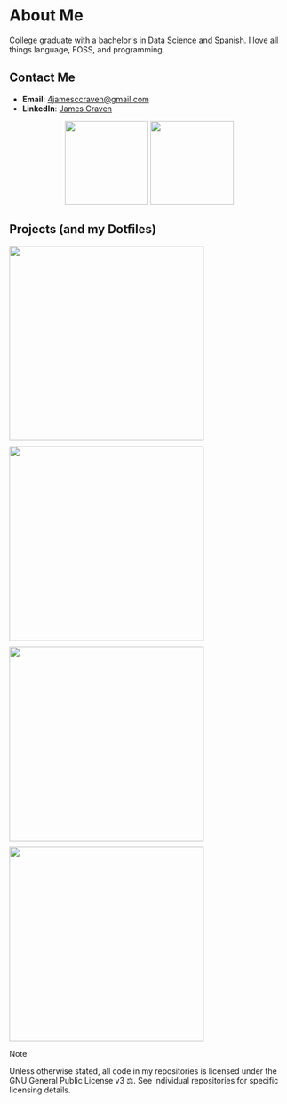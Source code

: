 # About Me
College graduate with a bachelor's in Data Science and Spanish. I love all things language, FOSS, and programming.

## Contact Me
- **Email**: 4jamesccraven@gmail.com
- **LinkedIn**: [James Craven](https://www.linkedin.com/in/james-craven-7968a8324/)


<!-- Stats -->
<div align="center">
  <picture>
    <source
      srcset="https://github-readme-stats.vercel.app/api?username=4jamesccraven&hide_rank=true&theme=catppuccin_mocha&title_color=cba6f7"
      media="(prefers-color-scheme: dark)"
    />
    <source
      srcset="https://github-readme-stats.vercel.app/api?username=4jamesccraven&hide_rank=true&theme=catppuccin_latte&title_color=7287fd"
      media="(prefers-color-scheme: light), (prefers-color-scheme: no-preference)"
    />
    <img
      src="https://github-readme-stats.vercel.app/api?username=4jamesccraven&hide_rank=true&theme=catppuccin_mocha&title_color=cba6f7"
      height="150"
    />
  </picture>
  <picture>
    <!-- I hide Jupyter Notebooks because they aren't really a language per se, and they overshadow what I actually spend time doing due to their abhorrent commit size -->
    <source
      srcset="https://github-readme-stats.vercel.app/api/top-langs?username=4jamesccraven&theme=catppuccin_mocha&title_color=cba6f7&layout=compact&hide=jupyter%20notebook&size_weight=0.5&count_weight=0.5"
      media="(prefers-color-scheme: dark)"
    />
    <source
      srcset="https://github-readme-stats.vercel.app/api/top-langs?username=4jamesccraven&theme=catppuccin_latte&title_color=7287fd&layout=compact&hide=jupyter%20notebook&size_weight=0.5&count_weight=0.5"
      media="(prefers-color-scheme: light), (prefers-color-scheme: no-preference)"
    />
    <img
      src="https://github-readme-stats.vercel.app/api/top-langs?username=4jamesccraven&theme=catppuccin_mocha&title_color=cba6f7&layout=compact&hide=jupyter%20notebook&size_weight=0.5&count_weight=0.5"
      height="150"
    />
  </picture>
</div>

## Projects (and my Dotfiles)
<div align="center" style="display: flex; flex-wrap: wrap; gap: 10px;">
  <a href="https://github.com/4jamesccraven/mkdev">
    <picture>
      <source
        srcset="https://github-readme-stats.vercel.app/api/pin/?username=4jamesccraven&theme=catppuccin_mocha&title_color=cba6f7&description_lines_count=2&repo=mkdev"
        media="(prefers-color-scheme: dark)"
      />
      <source
        srcset="https://github-readme-stats.vercel.app/api/pin/?username=4jamesccraven&theme=catppuccin_latte&title_color=7287fd&description_lines_count=2&repo=mkdev"
        media="(prefers-color-scheme: light), (prefers-color-scheme: no-preference)"
      />
      <img
        src="https://github-readme-stats.vercel.app/api/pin/?username=4jamesccraven&theme=catppuccin_mocha&title_color=cba6f7&description_lines_count=2&repo=mkdev"
        width="350"
      />
    </picture>
  </a>
  <a href="https://github.com/4jamesccraven/dsci-research-for-ADAPT-in-SC"
    <picture>
      <source
        srcset="https://github-readme-stats.vercel.app/api/pin/?username=4jamesccraven&theme=catppuccin_mocha&title_color=cba6f7&description_lines_count=2&repo=dsci-research-for-ADAPT-in-SC"
        media="(prefers-color-scheme: dark)"
      />
      <source
        srcset="https://github-readme-stats.vercel.app/api/pin/?username=4jamesccraven&theme=catppuccin_latte&title_color=7287fd&description_lines_count=2&repo=dsci-research-for-ADAPT-in-SC"
        media="(prefers-color-scheme: light), (prefers-color-scheme: no-preference)"
      />
      <img
        src="https://github-readme-stats.vercel.app/api/pin/?username=4jamesccraven&theme=catppuccin_mocha&title_color=cba6f7&description_lines_count=2&repo=dsci-research-for-ADAPT-in-SC"
        width="350"
      />
    </picture>
  </a>
  <a href="https://github.com/4jamesccraven/nixos-configs">
    <picture>
      <source
        srcset="https://github-readme-stats.vercel.app/api/pin/?username=4jamesccraven&theme=catppuccin_mocha&title_color=cba6f7&description_lines_count=2&repo=nixos-configs"
        media="(prefers-color-scheme: dark)"
      />
      <source
        srcset="https://github-readme-stats.vercel.app/api/pin/?username=4jamesccraven&theme=catppuccin_latte&title_color=7287fd&description_lines_count=2&repo=nixos-configs"
        media="(prefers-color-scheme: light), (prefers-color-scheme: no-preference)"
      />
      <img
        src="https://github-readme-stats.vercel.app/api/pin/?username=4jamesccraven&theme=catppuccin_mocha&title_color=cba6f7&description_lines_count=2&repo=nixos-configs"
        width="350"
      />
    </picture>
  </a>
  <a href="https://github.com/4jamesccraven/taj_mahal">
    <picture>
      <source
        srcset="https://github-readme-stats.vercel.app/api/pin/?username=4jamesccraven&theme=catppuccin_mocha&title_color=cba6f7&description_lines_count=2&repo=taj_mahal"
        media="(prefers-color-scheme: dark)"
      />
      <source
        srcset="https://github-readme-stats.vercel.app/api/pin/?username=4jamesccraven&theme=catppuccin_latte&title_color=7287fd&description_lines_count=2&repo=taj_mahal"
        media="(prefers-color-scheme: light), (prefers-color-scheme: no-preference)"
      />
      <img
        src="https://github-readme-stats.vercel.app/api/pin/?username=4jamesccraven&theme=catppuccin_mocha&title_color=cba6f7&description_lines_count=2&repo=taj_mahal"
        width="350"
      />
    </picture>
  </a>
</div>


> [!NOTE]
> Unless otherwise stated, all code in my repositories is licensed under the GNU General Public License v3 ⚖️. See individual repositories for specific licensing details.

